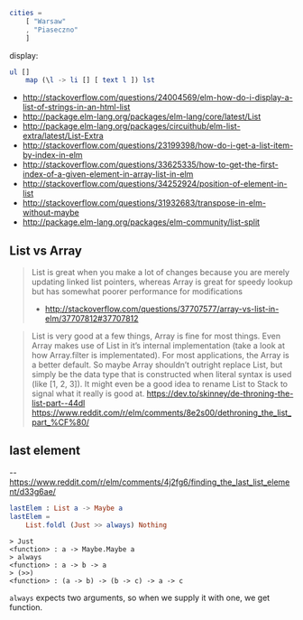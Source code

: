 ```elm
cities =
    [ "Warsaw"
    , "Piaseczno"
    ]
```

display:

```elm
ul []
    map (\l -> li [] [ text l ]) lst
```

- http://stackoverflow.com/questions/24004569/elm-how-do-i-display-a-list-of-strings-in-an-html-list
- http://package.elm-lang.org/packages/elm-lang/core/latest/List
- http://package.elm-lang.org/packages/circuithub/elm-list-extra/latest/List-Extra
- http://stackoverflow.com/questions/23199398/how-do-i-get-a-list-item-by-index-in-elm
- http://stackoverflow.com/questions/33625335/how-to-get-the-first-index-of-a-given-element-in-array-list-in-elm
- http://stackoverflow.com/questions/34252924/position-of-element-in-list
- http://stackoverflow.com/questions/31932683/transpose-in-elm-without-maybe
- http://package.elm-lang.org/packages/elm-community/list-split

## List vs Array

> List is great when you make a lot of changes because you are merely updating linked list pointers, whereas Array is great for speedy lookup but has somewhat poorer performance for modifications
> - http://stackoverflow.com/questions/37707577/array-vs-list-in-elm/37707812#37707812

>List is very good at a few things, Array is fine for most things. Even Array makes use of List in it’s internal implementation (take a look at how Array.filter is implementated). For most applications, the Array is a better default. So maybe Array shouldn’t outright replace List, but simply be the data type that is constructed when literal syntax is used (like [1, 2, 3]). It might even be a good idea to rename List to Stack to signal what it really is good at. https://dev.to/skinney/de-throning-the-list-part--44dl https://www.reddit.com/r/elm/comments/8e2s00/dethroning_the_list_part_%CF%80/

## last element

-- https://www.reddit.com/r/elm/comments/4j2fg6/finding_the_last_list_element/d33g6ae/

```elm
lastElem : List a -> Maybe a
lastElem =
    List.foldl (Just >> always) Nothing
```

```elm-repl
> Just
<function> : a -> Maybe.Maybe a
> always
<function> : a -> b -> a
> (>>)
<function> : (a -> b) -> (b -> c) -> a -> c
```

`always` expects two arguments, so when we supply it with one, we get function.